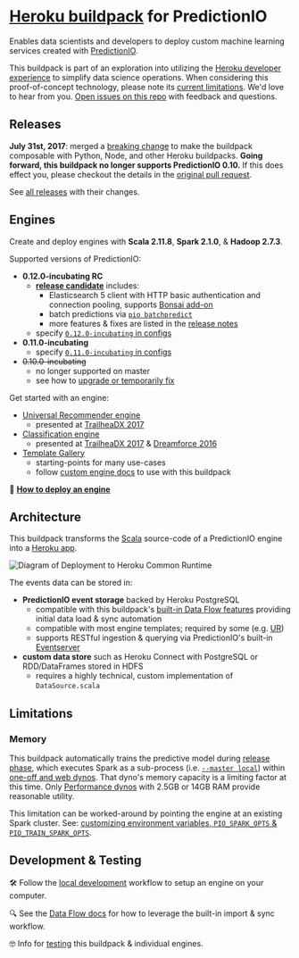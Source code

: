 # [Heroku buildpack](https://devcenter.heroku.com/articles/buildpacks) for PredictionIO

Enables data scientists and developers to deploy custom machine learning services created with [PredictionIO](https://predictionio.incubator.apache.org).

This buildpack is part of an exploration into utilizing the [Heroku developer experience](https://www.heroku.com/dx) to simplify data science operations. When considering this proof-of-concept technology, please note its [current limitations](#user-content-limitations). We'd love to hear from you. [Open issues on this repo](https://github.com/heroku/predictionio-buildpack/issues) with feedback and questions.

## Releases

**July 31st, 2017**: merged a [breaking change](https://github.com/heroku/predictionio-buildpack/pull/44) to make the buildpack composable with Python, Node, and other Heroku buildpacks. **Going forward, this buildpack no longer supports PredictionIO 0.10.** If this does effect you, please checkout the details in the [original pull request](https://github.com/heroku/predictionio-buildpack/pull/44).

See [all releases](https://github.com/heroku/predictionio-buildpack/releases) with their changes.

## Engines

Create and deploy engines with **Scala 2.11.8**, **Spark 2.1.0**, & **Hadoop 2.7.3**.

Supported versions of PredictionIO:

* **0.12.0-incubating RC**
    * **[release candidate](https://github.com/apache/incubator-predictionio/tree/release/0.12.0)** includes:
      * Elasticsearch 5 client with HTTP basic authentication and connection pooling, supports [Bonsai add-on](https://elements.heroku.com/addons/bonsai)
      * batch predictions via [`pio batchpredict`](https://github.com/apache/incubator-predictionio/blob/develop/docs/manual/source/batchpredict/index.html.md)
      * more features & fixes are listed in the [release notes](https://github.com/apache/incubator-predictionio/blob/release/0.12.0/RELEASE.md)
    * specify [`0.12.0-incubating` in configs](CUSTOM.md#user-content-update-source-configs)
* **0.11.0-incubating**
    * specify [`0.11.0-incubating` in configs](CUSTOM.md#user-content-update-source-configs)
* ~~0.10.0-incubating~~
    * no longer supported on master
    * see how to [upgrade or temporarily fix](https://github.com/heroku/predictionio-buildpack/pull/44)

Get started with an engine:

* [Universal Recommender engine](https://github.com/heroku/predictionio-engine-ur)
  * presented at [TrailheaDX 2017](https://www.youtube.com/watch?v=MO0Bmty9fmc)
* [Classification engine](https://github.com/heroku/predictionio-engine-classification)
  * presented at [TrailheaDX 2017](https://www.youtube.com/watch?v=MO0Bmty9fmc) & [Dreamforce 2016](https://www.salesforce.com/video/297129/)
* [Template Gallery](https://predictionio.incubator.apache.org/gallery/template-gallery/)
  * starting-points for many use-cases
  * follow [custom engine docs](CUSTOM.md) to use with this buildpack

🐸 **[How to deploy an engine](CUSTOM.md)**

## Architecture

This buildpack transforms the [Scala](http://www.scala-lang.org) source-code of a PredictionIO engine into a [Heroku app](https://devcenter.heroku.com/articles/how-heroku-works).

![Diagram of Deployment to Heroku Common Runtime](http://marsikai.s3.amazonaws.com/predictionio-buildpack-arch-04.png)

The events data can be stored in:

* **PredictionIO event storage** backed by Heroku PostgreSQL
  * compatible with this buildpack's [built-in Data Flow features](DATA.md) providing initial data load & sync automation
  * compatible with most engine templates; required by some (e.g. [UR](https://github.com/heroku/predictionio-engine-ur))
  * supports RESTful ingestion & querying via PredictionIO's built-in [Eventserver](CUSTOM.md#user-content-eventserver)
* **custom data store** such as Heroku Connect with PostgreSQL or RDD/DataFrames stored in HDFS
  * requires a highly technical, custom implementation of `DataSource.scala`

## Limitations

### Memory

This buildpack automatically trains the predictive model during [release phase](https://devcenter.heroku.com/articles/release-phase), which executes Spark as a sub-process (i.e. [`--master local`](https://spark.apache.org/docs/2.1.0/#running-the-examples-and-shell)) within [one-off and web dynos](https://devcenter.heroku.com/articles/dynos). That dyno's memory capacity is a limiting factor at this time. Only [Performance dynos](https://www.heroku.com/pricing) with 2.5GB or 14GB RAM provide reasonable utility.

This limitation can be worked-around by pointing the engine at an existing Spark cluster. See: [customizing environment variables, `PIO_SPARK_OPTS` & `PIO_TRAIN_SPARK_OPTS`](CUSTOM.md#user-content-spark-configuration).

## Development & Testing

🛠 Follow the [local development](DEV.md) workflow to setup an engine on your computer.

🔍 See the [Data Flow docs](DATA.md) for how to leverage the built-in import & sync workflow.

🤓 Info for [testing](CUSTOM.md#user-content-testing) this buildpack & individual engines.
